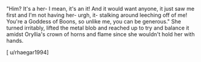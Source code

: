 "Him? It's a her- I mean, it's an it! And it would want anyone, it just saw me first and I'm not having her- urgh, it- stalking around leeching off of me! You're a Goddess of Boons, so unlike me, you can be generous." She turned irritably, lifted the metal blob and reached up to try and balance it amidst Oryllia's crown of horns and flame since she wouldn't hold her with hands.     

[ u/rhaegar1994]